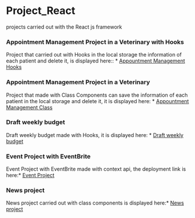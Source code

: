 # Project_React

projects carried out with the React js framework


### Appointment Management Project in a Veterinary with Hooks

Project that carried out with Hooks in the local storage the information of each patient and delete it, is displayed here:: * [Appountment Management Hooks](https://date-hooks-react.netlify.com/)

### Appointment Management Project in a Veterinary

Project that made with Class Components can save the information of each patient in the local storage and delete it, it is displayed here: * [Appountment Management Class](https://veterinary-first.netlify.com/)

### Draft weekly budget

Draft weekly budget made with Hooks, it is displayed here: * [Draft weekly budget](https://expenses-budget-react.netlify.com/)

### Event Project with EventBrite

Event Project with EventBrite made with context api, the deployment link is here:* [Event Project](https://eventbrite-event.netlify.com/)

### News project

News project carried out with class components is displayed here:* [News project](https://notify-react.netlify.com/)